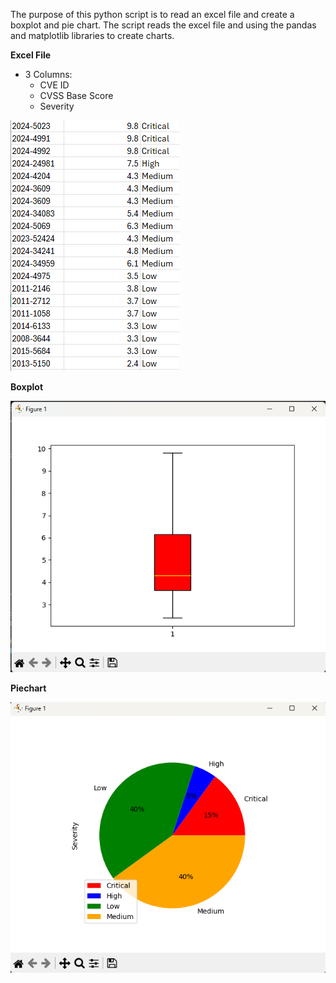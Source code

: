The purpose of this python script is to read an excel file and create a boxplot and pie chart. The script reads the excel file and using the pandas and matplotlib libraries to create charts. 

**Excel File**
  - 3 Columns:
    - CVE ID
    - CVSS Base Score
    - Severity   

  ![alt text](https://github.com/andrewumana76/Excel_Charter/blob/main/Pictures/Excel_picture.png)


**Boxplot**

  ![alt text](https://github.com/andrewumana76/Excel_Charter/blob/main/Pictures/Boxplot_picture.png)


**Piechart**

  ![alt text](https://github.com/andrewumana76/Excel_Charter/blob/main/Pictures/Piechart_picture.png)

